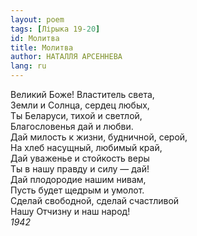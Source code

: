```yaml
---
layout: poem
tags: [Лірыка 19-20]
id: Молитва
title: Молитва
author: НАТАЛЛЯ АРСЕННЕВА
lang: ru
---
```



Великий Боже! Властитель света,  
Земли и Солнца, сердец любых,  
Ты Беларуси, тихой и светлой,  
Благословенья дай и любви.  
Дай милость к жизни, будничной, серой,  
На хлеб насущный, любимый край,  
Дай уваженье и стойкость веры  
Ты в нашу правду и силу — дай!  
Дай плодородие нашим нивам,  
Пусть будет щедрым и умолот.  
Сделай свободной, сделай счастливой  
Нашу Отчизну и наш народ!  
*1942*
